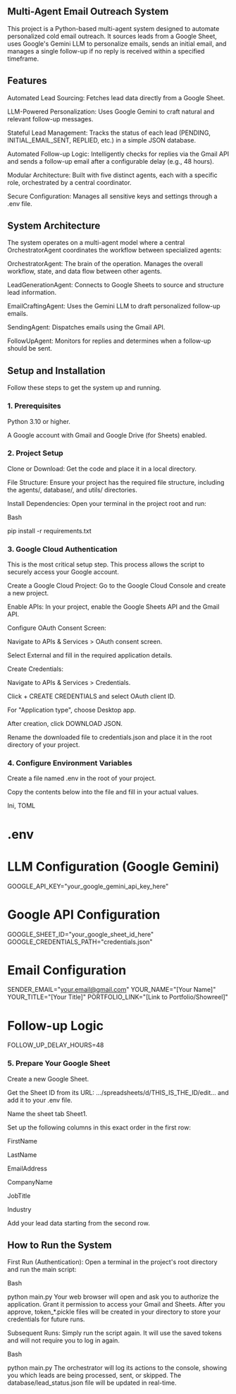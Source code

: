 ## Multi-Agent Email Outreach System
This project is a Python-based multi-agent system designed to automate personalized cold email outreach. It sources leads from a Google Sheet, uses Google's Gemini LLM to personalize emails, sends an initial email, and manages a single follow-up if no reply is received within a specified timeframe.

## Features
Automated Lead Sourcing: Fetches lead data directly from a Google Sheet.

LLM-Powered Personalization: Uses Google Gemini to craft natural and relevant follow-up messages.

Stateful Lead Management: Tracks the status of each lead (PENDING, INITIAL_EMAIL_SENT, REPLIED, etc.) in a simple JSON database.

Automated Follow-up Logic: Intelligently checks for replies via the Gmail API and sends a follow-up email after a configurable delay (e.g., 48 hours).

Modular Architecture: Built with five distinct agents, each with a specific role, orchestrated by a central coordinator.

Secure Configuration: Manages all sensitive keys and settings through a .env file.

## System Architecture
The system operates on a multi-agent model where a central OrchestratorAgent coordinates the workflow between specialized agents:

OrchestratorAgent: The brain of the operation. Manages the overall workflow, state, and data flow between other agents.

LeadGenerationAgent: Connects to Google Sheets to source and structure lead information.

EmailCraftingAgent: Uses the Gemini LLM to draft personalized follow-up emails.

SendingAgent: Dispatches emails using the Gmail API.

FollowUpAgent: Monitors for replies and determines when a follow-up should be sent.

## Setup and Installation
Follow these steps to get the system up and running.

### 1. Prerequisites
Python 3.10 or higher.

A Google account with Gmail and Google Drive (for Sheets) enabled.

### 2. Project Setup
Clone or Download: Get the code and place it in a local directory.

File Structure: Ensure your project has the required file structure, including the agents/, database/, and utils/ directories.

Install Dependencies: Open your terminal in the project root and run:

Bash

pip install -r requirements.txt
### 3. Google Cloud Authentication
This is the most critical setup step. This process allows the script to securely access your Google account.

Create a Google Cloud Project: Go to the Google Cloud Console and create a new project.

Enable APIs: In your project, enable the Google Sheets API and the Gmail API.

Configure OAuth Consent Screen:

Navigate to APIs & Services > OAuth consent screen.

Select External and fill in the required application details.

Create Credentials:

Navigate to APIs & Services > Credentials.

Click + CREATE CREDENTIALS and select OAuth client ID.

For "Application type", choose Desktop app.

After creation, click DOWNLOAD JSON.

Rename the downloaded file to credentials.json and place it in the root directory of your project.

### 4. Configure Environment Variables
Create a file named .env in the root of your project.

Copy the contents below into the file and fill in your actual values.

Ini, TOML

# .env

# LLM Configuration (Google Gemini)
GOOGLE_API_KEY="your_google_gemini_api_key_here"

# Google API Configuration
GOOGLE_SHEET_ID="your_google_sheet_id_here"
GOOGLE_CREDENTIALS_PATH="credentials.json" 

# Email Configuration
SENDER_EMAIL="your.email@gmail.com"
YOUR_NAME="[Your Name]"
YOUR_TITLE="[Your Title]"
PORTFOLIO_LINK="[Link to Portfolio/Showreel]"

# Follow-up Logic
FOLLOW_UP_DELAY_HOURS=48
### 5. Prepare Your Google Sheet
Create a new Google Sheet.

Get the Sheet ID from its URL: .../spreadsheets/d/THIS_IS_THE_ID/edit... and add it to your .env file.

Name the sheet tab Sheet1.

Set up the following columns in this exact order in the first row:

FirstName

LastName

EmailAddress

CompanyName

JobTitle

Industry

Add your lead data starting from the second row.

## How to Run the System
First Run (Authentication):
Open a terminal in the project's root directory and run the main script:

Bash

python main.py
Your web browser will open and ask you to authorize the application. Grant it permission to access your Gmail and Sheets. After you approve, token_*.pickle files will be created in your directory to store your credentials for future runs.

Subsequent Runs:
Simply run the script again. It will use the saved tokens and will not require you to log in again.

Bash

python main.py
The orchestrator will log its actions to the console, showing you which leads are being processed, sent, or skipped. The database/lead_status.json file will be updated in real-time.

